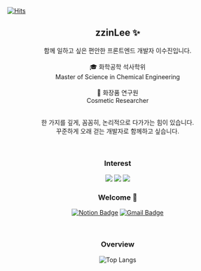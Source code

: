 
[![Hits](https://hits.seeyoufarm.com/api/count/incr/badge.svg?url=https%3A%2F%2Fgithub.com%2FzzinLee&count_bg=%233DC8B1&title_bg=%23555555&icon=&icon_color=%23E7E7E7&title=hits&edge_flat=false)](https://hits.seeyoufarm.com)

<div align=center>

## zzinLee ✨ 

함께 일하고 싶은 편안한 프론트엔드 개발자 이수진입니다. <br>
</br>
🎓 화학공학 석사학위 <br>
Master of Science in Chemical Engineering <br>
</br>
🥼 화장품 연구원 <br>
Cosmetic Researcher <br>
</br>

한 가지를 깊게, 꼼꼼히, 논리적으로 다가가는 힘이 있습니다. <br>
꾸준하게 오래 걷는 개발자로 함께하고 싶습니다.

</br>

### Interest

<img src="https://img.shields.io/badge/javaScript-%23F7DF1E?style=flat&logo=Javascript&logoColor=black">
<img src="https://img.shields.io/badge/HTML5-%23E34F26?style=flat&logo=html5&logoColor=white">
<img src="https://img.shields.io/badge/CSS-%231572B6?style=flat&logo=css3&logoColor=white">



</br>

### Welcome 🎉

[![Notion Badge](https://img.shields.io/badge/Notion-%23568DE5?style=flat&logo=Notion&logoColor=white&link=https://zzinlee.notion.site/zzinLee-a2ea10dea2524c739b322993f56cde7d?pvs=4)](https://zzinlee.notion.site/zzinLee-a2ea10dea2524c739b322993f56cde7d?pvs=4)
[![Gmail Badge](https://img.shields.io/badge/Gmail-d14836?style=flat&logo=Gmail&logoColor=white&link=mailto:sujin951017@gmail.com)](mailto:sujin951017@gmail.com)

</br>

<!-- ## Interest

<img src="https://img.shields.io/badge/javaScript-%23F7DF1E?style=flat&logo=Javascript&logoColor=black">
<img src="https://img.shields.io/badge/HTML5-%23E34F26?style=flat&logo=html5&logoColor=white">
<img src="https://img.shields.io/badge/CSS-%231572B6?style=flat&logo=css3&logoColor=white">
</br>
<img src="https://img.shields.io/badge/React-%2361DAFB?style=flat&logo=React&logoColor=black">
<img src="https://img.shields.io/badge/React%20Router-%23CA4245?style=flat&logo=ReactRouter&logoColor=white">
<img src="https://img.shields.io/badge/Redux-%23764ABC?style=flat&logo=Redux&logoColor=white">
<img src="https://img.shields.io/badge/zustand-532238">
</br>
<img src="https://img.shields.io/badge/Node.js-%23339933?style=flat&logo=Node.js&logoColor=white">
<img src="https://img.shields.io/badge/Express-%23000000?style=flat&logo=Express&logoColor=white">
<img src="https://img.shields.io/badge/MongoDB-%2347A248?style=flat&logo=MongoDB&logoColor=white">
<img src="https://img.shields.io/badge/Mongoose-%23880000?style=flat&logo=Mongoose&logoColor=white">
</br>
<img src="https://img.shields.io/badge/Styled%20Components-%23DB7093?style=flat&logo=styled-components&logoColor=white">
<img src="https://img.shields.io/badge/tailwind-%2306B6D4?style=flat&logo=tailwindcss&logoColor=white">
-->

### Overview

![Top Langs](https://github-readme-stats.vercel.app/api/top-langs/?username=zzinLee&layout=compact&theme=apprentice)

</br>

</div>

